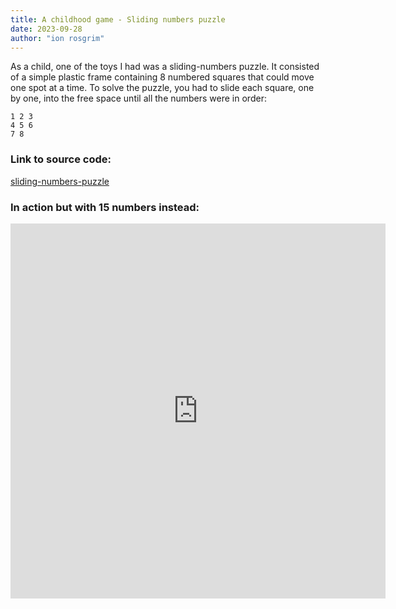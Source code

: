 ```yaml
---
title: A childhood game - Sliding numbers puzzle
date: 2023-09-28
author: "ion rosgrim"
---
```


As a child, one of the toys I had was a sliding-numbers puzzle. It consisted of a simple plastic frame containing 8 numbered squares that could move one spot at a time. To solve the puzzle, you had to slide each square, one by one, into the free space until all the numbers were in order:

```
1 2 3 
4 5 6 
7 8  
```

### Link to source code:

[sliding-numbers-puzzle](https://github.com/irosgrim/sliding-numbers-puzzle)

### In action but with 15 numbers instead:

<iframe src="https://irosgrim.github.io/sliding-numbers-puzzle/" frameborder="0" width="600" height="600"></iframe>
